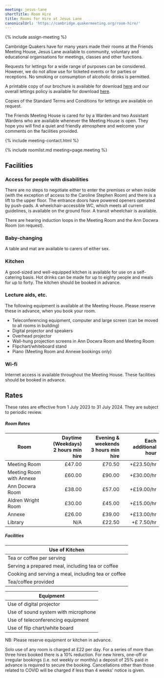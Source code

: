 ```yaml
---
meeting: jesus-lane
shortTitle: Room Hire
title: Rooms for Hire at Jesus Lane
canonicalUrl: 'https://cambridge.quakermeeting.org/room-hire/'
---
```

{% include assign-meeting %}

<div class="row">

<div class="col-xs-12 col-sm-8" markdown="block">

Cambridge Quakers have for many years
made their rooms at the Friends Meeting
House, Jesus Lane available to community,
voluntary and educational organisations for
meetings, classes and other functions.

Requests for lettings for a wide range of
purposes can be considered. However,
we do not allow use for ticketed events
or for parties or receptions. No smoking
or consumption of alcoholic drinks is
permitted.

A printable copy of our brochure is available for download
<a target="_blank" href="/asset-site/jesus-lane/hirers.pdf">here</a>
and our overall lettings policy is available for download
<a target="_blank" href="/asset-site/jesus-lane/letting-policy.pdf">here</a>.

Copies of the Standard Terms
and Conditions for lettings are available on
request.

The Friends Meeting House is cared for by a Warden
and two Assistant Wardens who are available whenever
the Meeting House is open. They hope you will find a
quiet and friendly atmosphere and welcome your comments
on the facilities provided.

</div>

<div class="col-xs-12 col-sm-4">

{% include meeting-contact.html %}

</div>

</div>

{% include roomlist.md meeting=page.meeting %}

## Facilities

### Access for people with disabilities

There are no steps to negotiate either to enter the
premises or when inside (with the exception of
access to the Caroline Stephen Room) and there
is a lift to the upper floor. The entrance doors
have powered openers operated by push-pads. A
wheelchair-accessible WC, which meets all current
guidelines, is available on the ground floor. A
transit wheelchair is available.

There are hearing induction loops in the Meeting
Room and the Ann Docwra Room (on request).

### Baby-changing

A table and mat are available to carers of either
sex.

### Kitchen

A good-sized and well-equipped kitchen is available
for use on a self-catering basis. Hot drinks can be
made for up to eighty people and meals for up to
forty. The kitchen should be booked in advance.

### Lecture aids, etc.

The following equipment is available at the Meeting House. Please reserve these in advance, when you book your room.

- Teleconferencing equipment, computer and large screen (can be moved to all rooms in building)
- Digital projector and speakers
- Overhead projector
- Wall-hung projection screens in Ann Docwra Room and Meeting Room
- Flipchart/whiteboard stand
- Piano (Meeting Room and Annexe bookings only)

### Wi-fi

Internet access is available throughout the
Meeting House. These facilities should be booked
in advance.

## Rates

These rates are effective from 1 July 2023 to 31 July 2024. They are subject to periodic review.

##### Room Rates

<div data-apply-selector="&gt;table" data-apply-class="table table-striped" markdown="block">

| Room | Daytime (Weekdays)<br/> 2 hours min hire | Evening & weekends <br/> 3 hours min hire | Each additional hour |
|--------------------------|-------:|-------:|-----------:|
| Meeting Room             | £47.00 | £70.50 | +£23.50/hr |
| Meeting Room with Annexe | £60.00 | £90.00 | +£30.00/hr |
| Ann Docwra Room          | £38.00 | £57.00 | +£19.00/hr |
| Aldren Wright Room       | £30.00 | £45.00 | +£15.00/hr |
| Annexe                   | £26.00 | £39.00 | +£13.00/hr |
| Library                  |    N/A | £22.50 | +£ 7.50/hr |

</div>

##### Facilities

<div data-apply-selector="&gt;table" data-apply-class="table table-striped" markdown="block">

Use of Kitchen |
--|
Tea or coffee per serving                           | £6.50
Serving a prepared meal, including tea or coffee    | £14.00
Cooking and serving a meal, including tea or coffee | £23.00
Tea/coffee provided                                 | £1.00 per serving

Equipment |
--|
Use of digital projector            | £ 6.50
Use of sound system with microphone | £ 6.50
Use of teleconferencing equipment   | £11.00
Use of flip chart/white board       | no charge

NB: Please reserve equipment or kitchen in advance.

</div>

Solo use of any room is charged at £22 per day. For a
series of more than three hires booked there is a 10%
reduction. For new hirers, one-off or irregular bookings
(i.e. not weekly or monthly) a deposit of 25% paid in
advance is required to secure the booking. Cancellations
other than those related to COVID will be charged if less
than 4 weeks' notice is given.
